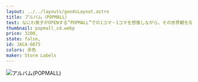 ```yaml
---
layout: ../../layouts/goodsLayout.astro
title: アルバム（POPMALL）
text: なにわ男子がOPENする“POPMALL”での1コマ・1コマを想像しながら、その世界観を存分にお楽しみ下さい。
thumbnail: popmall_cd.webp
price: 3200,
state: false,
id: JACA-6075
colors: 赤色
maker: Storm Labels
---
```


![アルバム(POPMALL)](/images/popmall_cd.webp)
